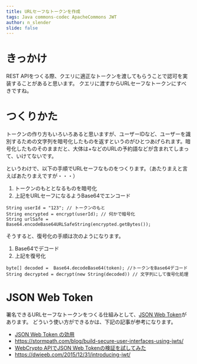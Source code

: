 ```yaml
---
title: URLセーフなトークンを作成
tags: Java commons-codec ApacheCommons JWT
author: n_slender
slide: false
---
```

# きっかけ
REST APIをつくる際、クエリに適正なトークンを渡してもらうことで認可を実装することがあると思います。
クエリに渡すからURLセーフなトークンにすべきですね。

# つくりかた
トークンの作り方もいろいろあると思いますが、ユーザーIDなど、ユーザーを識別するための文字列を暗号化したものを返すというのがひとつあげられます。暗号化したものそのままだと、大体は+などのURLの予約語などが含まれてしまって、いけてないです。

というわけで、以下の手順でURLセーフなものをつくります。（あたりまえと言えばあたりまえですが・・・）

1. トークンのもととなるものを暗号化
2. 上記をURLセーフになるようBase64でエンコード

```
String userId = "123"; // トークンのもと
String encrypted = encrypt(userId); // 何かで暗号化
String urlSafe = Base64.encodeBase64URLSafeString(encrypted.getBytes()); 
```

そうすると、復号化の手順は次のようになります。
1. Base64でデコード
2. 上記を復号化

```
byte[] decoded =  Base64.decodeBase64(token); //トークンをBase64デコード
String decrypted = decrypt(new String(decoded)) // 文字列にして復号化処理
```

# JSON Web Token

署名できるURLセーフなトークンをつくる仕組みとして、[JSON Web Token](https://jwt.io)があります。
どういう使い方ができるかは、下記の記事が参考になります。

* [JSON Web Token の効用](http://qiita.com/kaiinui/items/21ec7cc8a1130a1a103a)
* https://stormpath.com/blog/build-secure-user-interfaces-using-jwts/
* [WebCrypto APIでJSON Web Tokenの検証を試してみた](http://qiita.com/tomoyukilabs/items/faa66805a440f4b30cfb)
* https://dwieeb.com/2015/12/31/introducing-jwt/

